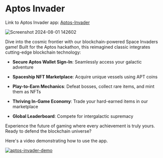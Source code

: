 
# Aptos Invader

Link to Aptos Invader app: [Aptos-Invader](https://aptos-invader.vercel.app/)


![Screenshot 2024-08-01 142602](https://github.com/user-attachments/assets/af0e5904-1afc-40f5-aa2a-a89d2cf543a7)



Dive into the cosmic frontier with our blockchain-powered Space Invaders game! Built for the Aptos hackathon, this reimagined classic integrates cutting-edge blockchain technology:

- **Secure Aptos Wallet Sign-In**: Seamlessly access your galactic adventure

- **Spaceship NFT Marketplace**: Acquire unique vessels using APT coins

- **Play-to-Earn Mechanics**: Defeat bosses, collect rare items, and mint them as NFTs

- **Thriving In-Game Economy**: Trade your hard-earned items in our marketplace

- **Global Leaderboard**: Compete for intergalactic supremacy

Experience the future of gaming where every achievement is truly yours. Ready to defend the blockchain universe?


Here's a video demonstrating how to use the app.

[![aptos-invader-demo](https://img.youtube.com/vi/_JLj2ZM_2rpE/0.jpg)](https://www.youtube.com/watch?v=_JLj2ZM_2rpE)
